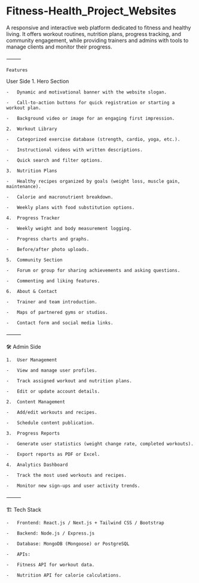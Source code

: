 # Fitness-Health_Project_Websites
A responsive and interactive web platform dedicated to fitness and healthy living. It offers workout routines, nutrition plans, progress tracking, and community engagement, while providing trainers and admins with tools to manage clients and monitor their progress.

⸻

    Features

   User Side
	1.	Hero Section
 
	-	Dynamic and motivational banner with the website slogan.
 
	-	Call-to-action buttons for quick registration or starting a workout plan.
 
	-	Background video or image for an engaging first impression.
 
	2.	Workout Library
 
	-	Categorized exercise database (strength, cardio, yoga, etc.).
 
	-	Instructional videos with written descriptions.
 
	-	Quick search and filter options.
 
	3.	Nutrition Plans
 
	-	Healthy recipes organized by goals (weight loss, muscle gain, maintenance).
 
	-	Calorie and macronutrient breakdown.
 
	-	Weekly plans with food substitution options.
 
	4.	Progress Tracker
 
	-	Weekly weight and body measurement logging.
 
	-	Progress charts and graphs.
 
	-	Before/after photo uploads.
 
	5.	Community Section
 
	-	Forum or group for sharing achievements and asking questions.
 
	-	Commenting and liking features.
 
	6.	About & Contact
 
	-	Trainer and team introduction.
 
	-	Maps of partnered gyms or studios.
 
	-	Contact form and social media links.
 

⸻

🛠 Admin Side

	1.	User Management
 
	-	View and manage user profiles.
 
	-	Track assigned workout and nutrition plans.
 
	-	Edit or update account details.
 
	2.	Content Management
 
	-	Add/edit workouts and recipes.
 
	-	Schedule content publication.
 
	3.	Progress Reports
 
	-	Generate user statistics (weight change rate, completed workouts).
 
	-	Export reports as PDF or Excel.
 
	4.	Analytics Dashboard
 
	-	Track the most used workouts and recipes.
 
	-	Monitor new sign-ups and user activity trends.
 

⸻

🏗 Tech Stack

	-	Frontend: React.js / Next.js + Tailwind CSS / Bootstrap
 
	-	Backend: Node.js / Express.js
 
	-	Database: MongoDB (Mongoose) or PostgreSQL
 
	-	APIs:
 
	-	Fitness API for workout data.
 
	-	Nutrition API for calorie calculations.
 

